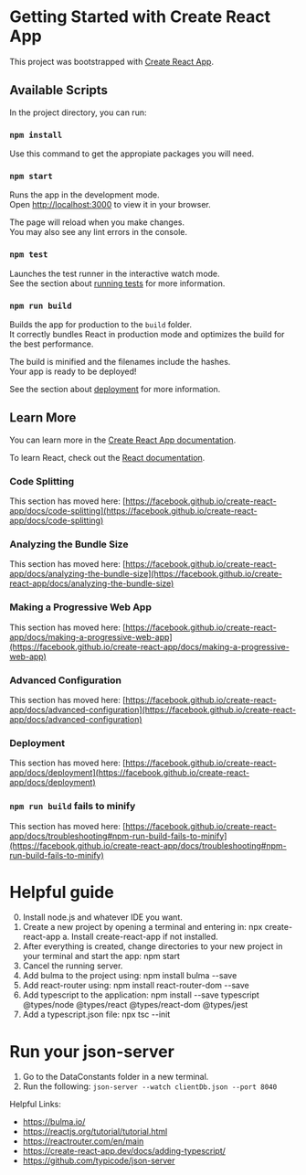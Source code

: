 # Getting Started with Create React App

This project was bootstrapped with [Create React App](https://github.com/facebook/create-react-app).

## Available Scripts

In the project directory, you can run:

### `npm install`
Use this command to get the appropiate packages you will need.

### `npm start`

Runs the app in the development mode.\
Open [http://localhost:3000](http://localhost:3000) to view it in your browser.

The page will reload when you make changes.\
You may also see any lint errors in the console.

### `npm test`

Launches the test runner in the interactive watch mode.\
See the section about [running tests](https://facebook.github.io/create-react-app/docs/running-tests) for more information.

### `npm run build`

Builds the app for production to the `build` folder.\
It correctly bundles React in production mode and optimizes the build for the best performance.

The build is minified and the filenames include the hashes.\
Your app is ready to be deployed!

See the section about [deployment](https://facebook.github.io/create-react-app/docs/deployment) for more information.


## Learn More

You can learn more in the [Create React App documentation](https://facebook.github.io/create-react-app/docs/getting-started).

To learn React, check out the [React documentation](https://reactjs.org/).

### Code Splitting

This section has moved here: [https://facebook.github.io/create-react-app/docs/code-splitting](https://facebook.github.io/create-react-app/docs/code-splitting)

### Analyzing the Bundle Size

This section has moved here: [https://facebook.github.io/create-react-app/docs/analyzing-the-bundle-size](https://facebook.github.io/create-react-app/docs/analyzing-the-bundle-size)

### Making a Progressive Web App

This section has moved here: [https://facebook.github.io/create-react-app/docs/making-a-progressive-web-app](https://facebook.github.io/create-react-app/docs/making-a-progressive-web-app)

### Advanced Configuration

This section has moved here: [https://facebook.github.io/create-react-app/docs/advanced-configuration](https://facebook.github.io/create-react-app/docs/advanced-configuration)

### Deployment

This section has moved here: [https://facebook.github.io/create-react-app/docs/deployment](https://facebook.github.io/create-react-app/docs/deployment)

### `npm run build` fails to minify

This section has moved here: [https://facebook.github.io/create-react-app/docs/troubleshooting#npm-run-build-fails-to-minify](https://facebook.github.io/create-react-app/docs/troubleshooting#npm-run-build-fails-to-minify)

# Helpful guide
0. Install node.js and whatever IDE you want.
1. Create a new project by opening a terminal and entering in: npx create-react-app <app-name>
	a. Install create-react-app if not installed.
2. After everything is created, change directories to your new project in your terminal and start the app: npm start
3. Cancel the running server. 
4. Add bulma to the project using: npm install bulma --save
5. Add react-router using: npm install react-router-dom --save
6. Add typescript to the application: npm install --save typescript @types/node @types/react @types/react-dom @types/jest
7. Add a typescript.json file: npx tsc --init

# Run your json-server
1. Go to the DataConstants folder in a new terminal.
2. Run the following: ```json-server --watch clientDb.json --port 8040```
 
Helpful Links:
* https://bulma.io/
* https://reactjs.org/tutorial/tutorial.html
* https://reactrouter.com/en/main
* https://create-react-app.dev/docs/adding-typescript/
* https://github.com/typicode/json-server